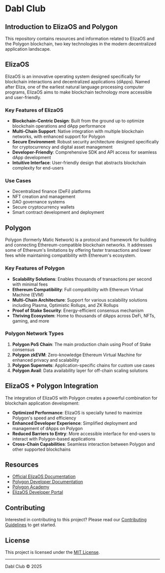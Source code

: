 # Dabl Club

## Introduction to ElizaOS and Polygon

This repository contains resources and information related to ElizaOS and the Polygon blockchain, two key technologies in the modern decentralized application landscape.

## ElizaOS

ElizaOS is an innovative operating system designed specifically for blockchain interactions and decentralized applications (dApps). Named after Eliza, one of the earliest natural language processing computer programs, ElizaOS aims to make blockchain technology more accessible and user-friendly.

### Key Features of ElizaOS

- **Blockchain-Centric Design**: Built from the ground up to optimize blockchain operations and dApp performance
- **Multi-Chain Support**: Native integration with multiple blockchain networks, with enhanced support for Polygon
- **Secure Environment**: Robust security architecture designed specifically for cryptocurrency and digital asset management
- **Developer-Friendly**: Comprehensive SDK and API access for seamless dApp development
- **Intuitive Interface**: User-friendly design that abstracts blockchain complexity for end-users

### Use Cases

- Decentralized finance (DeFi) platforms
- NFT creation and management
- DAO governance systems
- Secure cryptocurrency wallets
- Smart contract development and deployment

## Polygon

Polygon (formerly Matic Network) is a protocol and framework for building and connecting Ethereum-compatible blockchain networks. It addresses some of Ethereum's limitations by offering faster transactions and lower fees while maintaining compatibility with Ethereum's ecosystem.

### Key Features of Polygon

- **Scalability Solutions**: Enables thousands of transactions per second with minimal fees
- **Ethereum Compatibility**: Full compatibility with Ethereum Virtual Machine (EVM)
- **Multi-Chain Architecture**: Support for various scalability solutions including Plasma, Optimistic Rollups, and ZK Rollups
- **Proof of Stake Security**: Energy-efficient consensus mechanism
- **Thriving Ecosystem**: Home to thousands of dApps across DeFi, NFTs, gaming, and more

### Polygon Network Types

1. **Polygon PoS Chain**: The main production chain using Proof of Stake consensus
2. **Polygon zkEVM**: Zero-knowledge Ethereum Virtual Machine for enhanced privacy and scalability
3. **Polygon Supernets**: Application-specific chains for custom use cases
4. **Polygon Avail**: Data availability layer for off-chain scaling solutions

## ElizaOS + Polygon Integration

The integration of ElizaOS with Polygon creates a powerful combination for blockchain application development:

- **Optimized Performance**: ElizaOS is specially tuned to maximize Polygon's speed and efficiency
- **Enhanced Developer Experience**: Simplified deployment and management of dApps on Polygon
- **Reduced Barriers to Entry**: More accessible interface for end-users to interact with Polygon-based applications
- **Cross-Chain Capabilities**: Seamless interaction between Polygon and other supported blockchains

## Resources

- [Official ElizaOS Documentation](#)
- [Polygon Developer Documentation](https://polygon.technology/developers)
- [Polygon Academy](https://academy.polygon.technology/)
- [ElizaOS Developer Portal](#)

## Contributing

Interested in contributing to this project? Please read our [Contributing Guidelines](CONTRIBUTING.md) to get started.

## License

This project is licensed under the [MIT License](LICENSE).

---

Dabl Club © 2025
